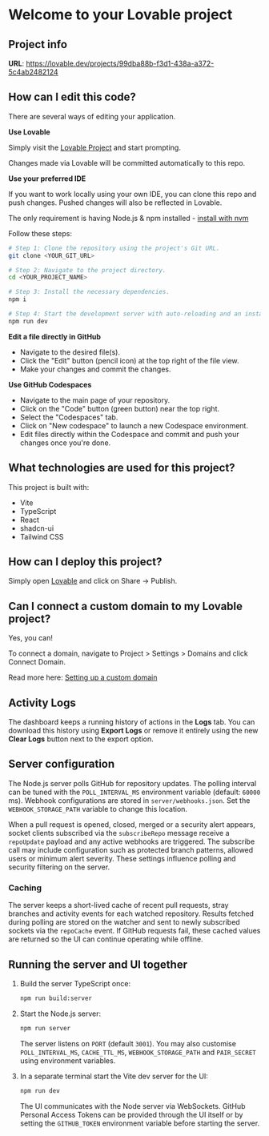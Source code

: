# Welcome to your Lovable project

## Project info

**URL**: https://lovable.dev/projects/99dba88b-f3d1-438a-a372-5c4ab2482124

## How can I edit this code?

There are several ways of editing your application.

**Use Lovable**

Simply visit the [Lovable Project](https://lovable.dev/projects/99dba88b-f3d1-438a-a372-5c4ab2482124) and start prompting.

Changes made via Lovable will be committed automatically to this repo.

**Use your preferred IDE**

If you want to work locally using your own IDE, you can clone this repo and push changes. Pushed changes will also be reflected in Lovable.

The only requirement is having Node.js & npm installed - [install with nvm](https://github.com/nvm-sh/nvm#installing-and-updating)

Follow these steps:

```sh
# Step 1: Clone the repository using the project's Git URL.
git clone <YOUR_GIT_URL>

# Step 2: Navigate to the project directory.
cd <YOUR_PROJECT_NAME>

# Step 3: Install the necessary dependencies.
npm i

# Step 4: Start the development server with auto-reloading and an instant preview.
npm run dev
```

**Edit a file directly in GitHub**

- Navigate to the desired file(s).
- Click the "Edit" button (pencil icon) at the top right of the file view.
- Make your changes and commit the changes.

**Use GitHub Codespaces**

- Navigate to the main page of your repository.
- Click on the "Code" button (green button) near the top right.
- Select the "Codespaces" tab.
- Click on "New codespace" to launch a new Codespace environment.
- Edit files directly within the Codespace and commit and push your changes once you're done.

## What technologies are used for this project?

This project is built with:

- Vite
- TypeScript
- React
- shadcn-ui
- Tailwind CSS

## How can I deploy this project?

Simply open [Lovable](https://lovable.dev/projects/99dba88b-f3d1-438a-a372-5c4ab2482124) and click on Share -> Publish.

## Can I connect a custom domain to my Lovable project?

Yes, you can!

To connect a domain, navigate to Project > Settings > Domains and click Connect Domain.

Read more here: [Setting up a custom domain](https://docs.lovable.dev/tips-tricks/custom-domain#step-by-step-guide)

## Activity Logs

The dashboard keeps a running history of actions in the **Logs** tab. You can download this history using **Export Logs** or remove it entirely using the new **Clear Logs** button next to the export option.

## Server configuration

The Node.js server polls GitHub for repository updates. The polling interval can
be tuned with the `POLL_INTERVAL_MS` environment variable (default: `60000` ms).
Webhook configurations are stored in `server/webhooks.json`. Set the
`WEBHOOK_STORAGE_PATH` variable to change this location.

When a pull request is opened, closed, merged or a security alert appears,
socket clients subscribed via the `subscribeRepo` message receive a `repoUpdate`
payload and any active webhooks are triggered. The subscribe call may include
configuration such as protected branch patterns, allowed users or minimum alert
severity. These settings influence polling and security filtering on the server.

### Caching

The server keeps a short-lived cache of recent pull requests, stray branches and
activity events for each watched repository. Results fetched during polling are
stored on the watcher and sent to newly subscribed sockets via the `repoCache`
event. If GitHub requests fail, these cached values are returned so the UI can
continue operating while offline.

## Running the server and UI together

1. Build the server TypeScript once:

   ```bash
   npm run build:server
   ```

2. Start the Node.js server:

   ```bash
   npm run server
   ```

   The server listens on `PORT` (default `3001`). You may also customise
   `POLL_INTERVAL_MS`, `CACHE_TTL_MS`, `WEBHOOK_STORAGE_PATH` and `PAIR_SECRET`
   using environment variables.

3. In a separate terminal start the Vite dev server for the UI:

   ```bash
   npm run dev
   ```

   The UI communicates with the Node server via WebSockets. GitHub Personal
   Access Tokens can be provided through the UI itself or by setting the
   `GITHUB_TOKEN` environment variable before starting the server.

